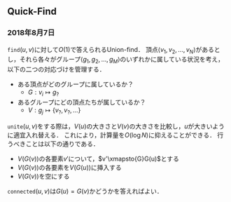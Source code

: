## Quick-Find
### 2018年8月7日

`find`$(u, v)$に対して$O(1)$で答えられるUnion-find．
頂点$\langle v_1, v_2, \ldots, v_N\rangle$があるとし，それら各々がグループ$\langle g_1, g_2, \ldots, g_M\rangle$のいずれかに属している状況を考え，以下の二つの対応づけを管理する．
- ある頂点がどのグループに属しているか？
  - $G: v_i\mapsto g_?$
- あるグループにどの頂点たちが属しているか？
  - $V: g_j\mapsto \{v_?, v_?, \ldots\}$

`unite`$(u, v)$をする際は，$V(u)$の大きさと$V(v)$の大きさを比較し，$u$が大きいように適宜入れ替える．
これにより，計算量を$O(\log N)$に抑えることができる．
行うべきことは以下の通りである．
- $V(G(v))$の各要素$v'$について，$v'\xmapsto{G}G(u)$とする
- $V(G(v))$の各要素を$V(G(u))$に挿入する
- $V(G(v))$を空にする

`connected`$(u, v)$は$G(u)=G(v)$かどうかを答えればよい．